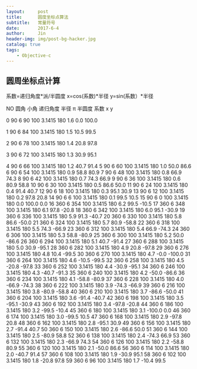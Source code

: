 ```yaml
---
layout:     post
title:      圆度坐标点算法
subtitle:   常量符号
date:       2017-6-4
author:     Jin
header-img: img/post-bg-hacker.jpg
catalog: true
tags:
    - Objective-c
---
```




## 圆周坐标点计算

系数=递归角度*派/半圆度   x=cos(系数)*半径  y=sin(系数）*半径

NO    圆角    小角    递归角度    半径    π    半圆度  系数       x    y

0    90    6    90    100    3.1415    180    1.6     0.0     100.0 

1    90    6    84    100    3.1415    180    1.5     10.5     99.5 

2    90    6    78    100    3.1415    180    1.4     20.8     97.8 

3    90    6    72    100    3.1415    180    1.3     30.9     95.1 

4    90    6    66    100    3.1415    180    1.2     40.7     91.4 
5    90    6    60    100    3.1415    180    1.0     50.0     86.6 
6    90    6    54    100    3.1415    180    0.9     58.8     80.9 
7    90    6    48    100    3.1415    180    0.8     66.9     74.3 
8    90    6    42    100    3.1415    180    0.7     74.3     66.9 
9    90    6    36    100    3.1415    180    0.6     80.9     58.8 
10    90    6    30    100    3.1415    180    0.5     86.6     50.0 
11    90    6    24    100    3.1415    180    0.4     91.4     40.7 
12    90    6    18    100    3.1415    180    0.3     95.1     30.9 
13    90    6    12    100    3.1415    180    0.2     97.8     20.8 
14    90    6    6    100    3.1415    180    0.1     99.5     10.5 
15    90    6    0    100    3.1415    180    0.0     100.0     0.0 
16    360    6    354    100    3.1415    180    6.2     99.5     -10.5 
17    360    6    348    100    3.1415    180    6.1     97.8     -20.8 
18    360    6    342    100    3.1415    180    6.0     95.1     -30.9 
19    360    6    336    100    3.1415    180    5.9     91.3     -40.7 
20    360    6    330    100    3.1415    180    5.8     86.6     -50.0 
21    360    6    324    100    3.1415    180    5.7     80.9     -58.8 
22    360    6    318    100    3.1415    180    5.5     74.3     -66.9 
23    360    6    312    100    3.1415    180    5.4     66.9     -74.3 
24    360    6    306    100    3.1415    180    5.3     58.8     -80.9 
25    360    6    300    100    3.1415    180    5.2     50.0     -86.6 
26    360    6    294    100    3.1415    180    5.1     40.7     -91.4 
27    360    6    288    100    3.1415    180    5.0     30.9     -95.1 
28    360    6    282    100    3.1415    180    4.9     20.8     -97.8 
29    360    6    276    100    3.1415    180    4.8     10.4     -99.5 
30    360    6    270    100    3.1415    180    4.7     -0.0     -100.0 
31    360    6    264    100    3.1415    180    4.6     -10.5     -99.5 
32    360    6    258    100    3.1415    180    4.5     -20.8     -97.8 
33    360    6    252    100    3.1415    180    4.4     -30.9     -95.1 
34    360    6    246    100    3.1415    180    4.3     -40.7     -91.3 
35    360    6    240    100    3.1415    180    4.2     -50.0     -86.6 
36    360    6    234    100    3.1415    180    4.1     -58.8     -80.9 
37    360    6    228    100    3.1415    180    4.0     -66.9     -74.3 
38    360    6    222    100    3.1415    180    3.9     -74.3     -66.9 
39    360    6    216    100    3.1415    180    3.8     -80.9     -58.8 
40    360    6    210    100    3.1415    180    3.7     -86.6     -50.0 
41    360    6    204    100    3.1415    180    3.6     -91.4     -40.7 
42    360    6    198    100    3.1415    180    3.5     -95.1     -30.9 
43    360    6    192    100    3.1415    180    3.4     -97.8     -20.8 
44    360    6    186    100    3.1415    180    3.2     -99.5     -10.4 
45    360    6    180    100    3.1415    180    3.1     -100.0     0.0 
46    360    6    174    100    3.1415    180    3.0     -99.5     10.5 
47    360    6    168    100    3.1415    180    2.9     -97.8     20.8 
48    360    6    162    100    3.1415    180    2.8     -95.1     30.9 
49    360    6    156    100    3.1415    180    2.7     -91.4     40.7 
50    360    6    150    100    3.1415    180    2.6     -86.6     50.0 
51    360    6    144    100    3.1415    180    2.5     -80.9     58.8 
52    360    6    138    100    3.1415    180    2.4     -74.3     66.9 
53    360    6    132    100    3.1415    180    2.3     -66.9     74.3 
54    360    6    126    100    3.1415    180    2.2     -58.8     80.9 
55    360    6    120    100    3.1415    180    2.1     -50.0     86.6 
56    360    6    114    100    3.1415    180    2.0     -40.7     91.4 
57    360    6    108    100    3.1415    180    1.9     -30.9     95.1 
58    360    6    102    100    3.1415    180    1.8     -20.8     97.8 
59    360    6    96    100    3.1415    180    1.7     -10.4     99.5 

